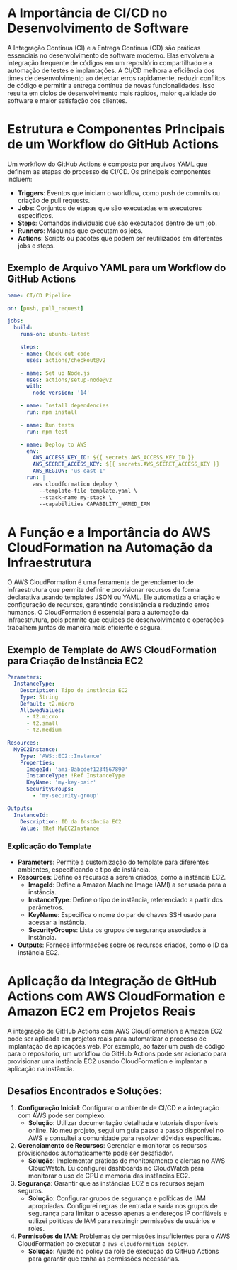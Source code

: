 # A Importância de CI/CD no Desenvolvimento de Software

A Integração Contínua (CI) e a Entrega Contínua (CD) são práticas essenciais no desenvolvimento de software moderno. Elas envolvem a integração frequente de códigos em um repositório compartilhado e a automação de testes e implantações. A CI/CD melhora a eficiência dos times de desenvolvimento ao detectar erros rapidamente, reduzir conflitos de código e permitir a entrega contínua de novas funcionalidades. Isso resulta em ciclos de desenvolvimento mais rápidos, maior qualidade do software e maior satisfação dos clientes.

# Estrutura e Componentes Principais de um Workflow do GitHub Actions

Um workflow do GitHub Actions é composto por arquivos YAML que definem as etapas do processo de CI/CD. Os principais componentes incluem:

- **Triggers**: Eventos que iniciam o workflow, como push de commits ou criação de pull requests.
- **Jobs**: Conjuntos de etapas que são executadas em executores específicos.
- **Steps**: Comandos individuais que são executados dentro de um job.
- **Runners**: Máquinas que executam os jobs.
- **Actions**: Scripts ou pacotes que podem ser reutilizados em diferentes jobs e steps.

## Exemplo de Arquivo YAML para um Workflow do GitHub Actions

```yaml
name: CI/CD Pipeline

on: [push, pull_request]

jobs:
  build:
    runs-on: ubuntu-latest

    steps:
    - name: Check out code
      uses: actions/checkout@v2

    - name: Set up Node.js
      uses: actions/setup-node@v2
      with:
        node-version: '14'

    - name: Install dependencies
      run: npm install

    - name: Run tests
      run: npm test

    - name: Deploy to AWS
      env:
        AWS_ACCESS_KEY_ID: ${{ secrets.AWS_ACCESS_KEY_ID }}
        AWS_SECRET_ACCESS_KEY: ${{ secrets.AWS_SECRET_ACCESS_KEY }}
        AWS_REGION: 'us-east-1'
      run: |
        aws cloudformation deploy \
          --template-file template.yaml \
          --stack-name my-stack \
          --capabilities CAPABILITY_NAMED_IAM
```

# A Função e a Importância do AWS CloudFormation na Automação da Infraestrutura

O AWS CloudFormation é uma ferramenta de gerenciamento de infraestrutura que permite definir e provisionar recursos de forma declarativa usando templates JSON ou YAML. Ele automatiza a criação e configuração de recursos, garantindo consistência e reduzindo erros humanos. O CloudFormation é essencial para a automação da infraestrutura, pois permite que equipes de desenvolvimento e operações trabalhem juntas de maneira mais eficiente e segura.

## Exemplo de Template do AWS CloudFormation para Criação de Instância EC2

```yaml
Parameters:
  InstanceType:
    Description: Tipo de instância EC2
    Type: String
    Default: t2.micro
    AllowedValues:
      - t2.micro
      - t2.small
      - t2.medium

Resources:
  MyEC2Instance:
    Type: 'AWS::EC2::Instance'
    Properties:
      ImageId: 'ami-0abcdef1234567890'
      InstanceType: !Ref InstanceType
      KeyName: 'my-key-pair'
      SecurityGroups:
        - 'my-security-group'

Outputs:
  InstanceId:
    Description: ID da Instância EC2
    Value: !Ref MyEC2Instance
```

### Explicação do Template

- **Parameters**: Permite a customização do template para diferentes ambientes, especificando o tipo de instância.
- **Resources**: Define os recursos a serem criados, como a instância EC2.
  - **ImageId**: Define a Amazon Machine Image (AMI) a ser usada para a instância.
  - **InstanceType**: Define o tipo de instância, referenciado a partir dos parâmetros.
  - **KeyName**: Especifica o nome do par de chaves SSH usado para acessar a instância.
  - **SecurityGroups**: Lista os grupos de segurança associados à instância.
- **Outputs**: Fornece informações sobre os recursos criados, como o ID da instância EC2.

# Aplicação da Integração de GitHub Actions com AWS CloudFormation e Amazon EC2 em Projetos Reais

A integração de GitHub Actions com AWS CloudFormation e Amazon EC2 pode ser aplicada em projetos reais para automatizar o processo de implantação de aplicações web. Por exemplo, ao fazer um push de código para o repositório, um workflow do GitHub Actions pode ser acionado para provisionar uma instância EC2 usando CloudFormation e implantar a aplicação na instância.

## Desafios Encontrados e Soluções:

1. **Configuração Inicial**: Configurar o ambiente de CI/CD e a integração com AWS pode ser complexo.
   - **Solução**: Utilizar documentação detalhada e tutoriais disponíveis online. No meu projeto, segui um guia passo a passo disponível no AWS e consultei a comunidade para resolver dúvidas específicas.
2. **Gerenciamento de Recursos**: Gerenciar e monitorar os recursos provisionados automaticamente pode ser desafiador.
   - **Solução**: Implementar práticas de monitoramento e alertas no AWS CloudWatch. Eu configurei dashboards no CloudWatch para monitorar o uso de CPU e memória das instâncias EC2.
3. **Segurança**: Garantir que as instâncias EC2 e os recursos sejam seguros.
   - **Solução**: Configurar grupos de segurança e políticas de IAM apropriadas. Configurei regras de entrada e saída nos grupos de segurança para limitar o acesso apenas a endereços IP confiáveis e utilizei políticas de IAM para restringir permissões de usuários e roles.
4. **Permissões de IAM**: Problemas de permissões insuficientes para o AWS CloudFormation ao executar a `aws cloudformation deploy`.
   - **Solução**: Ajuste no policy da role de execução do GitHub Actions para garantir que tenha as permissões necessárias.
